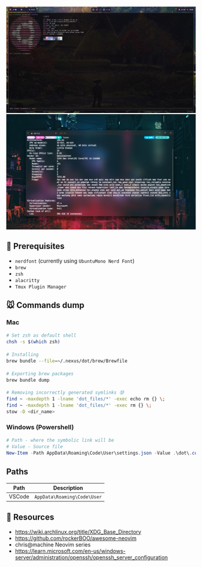 ![02112024](assets/new_banner.png)
![18122023](assets/banner.png)

## 🫎 Prerequisites
- `nerdfont` (currently using `UbuntuMono Nerd Font`)
- `brew`
- `zsh`
- `alacritty`
- `Tmux Plugin Manager` 

## 🐭 Commands dump
### Mac
```bash
# Set zsh as default shell
chsh -s $(which zsh)

# Installing
brew bundle --file=~/.nexus/dot/brew/Brewfile

# Exporting brew packages
brew bundle dump

# Removing incorrectly generated symlinks 😰
find ~ -maxdepth 1 -lname 'dot_files/*' -exec echo rm {} \;
find ~ -maxdepth 1 -lname 'dot_files/*' -exec rm {} \;
stow -D <dir_name>
```
### Windows (Powershell)
```powershell
# Path - where the symbolic link will be 
# Value - Source file
New-Item -Path AppData\Roaming\Code\User\settings.json -Value .\dot\.config\vscode\settings.json -ItemType SymbolicLink 
```

## Paths
| Path   | Description                                               |
|--------|-----------------------------------------------------------|
| VSCode | `AppData\Roaming\Code\User` |

## 🐶 Resources
- https://wiki.archlinux.org/title/XDG_Base_Directory
- https://github.com/rockerBOO/awesome-neovim
- chris@machine Neovim series
- https://learn.microsoft.com/en-us/windows-server/administration/openssh/openssh_server_configuration
